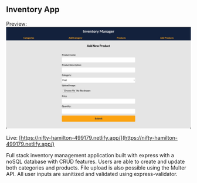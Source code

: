 ## Inventory App

Preview:
![inventory app preview](https://github.com/sultanp91/inventory-app/blob/main/ia3.jpg?raw=true)

Live: [https://nifty-hamilton-499179.netlify.app/](https://nifty-hamilton-499179.netlify.app/)

Full stack inventory management application built with express with a noSQL database with CRUD features. Users are able to create and update both categories and products. File upload is also possible using the Multer API. All user inputs are sanitized and validated using express-validator.
